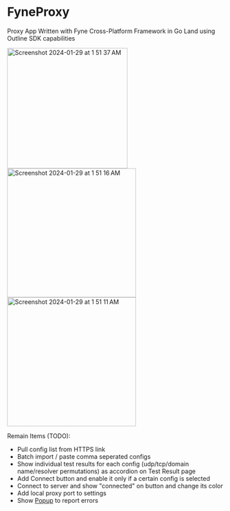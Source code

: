 # FyneProxy
Proxy App Written with Fyne Cross-Platform Framework in Go Land using Outline SDK capabilities

<img width="280" alt="Screenshot 2024-01-29 at 1 51 37 AM" src="https://github.com/amircybersec/FyneProxy/assets/117060873/3f986028-7955-427f-b862-e1c74edd2d3d">

<img width="300" alt="Screenshot 2024-01-29 at 1 51 16 AM" src="https://github.com/amircybersec/FyneProxy/assets/117060873/c9f023c0-a938-421c-a4fe-70ffd2867c81">

<img width="300" alt="Screenshot 2024-01-29 at 1 51 11 AM" src="https://github.com/amircybersec/FyneProxy/assets/117060873/b59d7a0b-4937-4812-9aa4-6449c415f687">


Remain Items (TODO):
- Pull config list from HTTPS link
- Batch import / paste comma seperated configs
- Show individual test results for each config (udp/tcp/domain name/resolver permutations) as accordion on Test Result page
- Add Connect button and enable it only if a certain config is selected
- Connect to server and show "connected" on button and change its color
- Add local proxy port to settings
- Show [Popup](https://docs.fyne.io/api/v2.3/widget/popup.html) to report errors 
